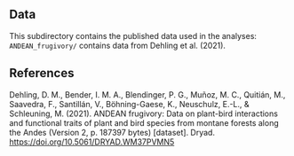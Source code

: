 ## Data

This subdirectory contains the published data used in the analyses:  `ANDEAN_frugivory/` contains data from Dehling et al. (2021).



## References

Dehling, D. M., Bender, I. M. A., Blendinger, P. G., Muñoz, M. C., Quitián, M., Saavedra, F., Santillán, V., Böhning-Gaese, K., Neuschulz, E.-L., & Schleuning, M. (2021). ANDEAN frugivory: Data on plant-bird interactions and functional traits of plant and bird species from montane forests along the Andes (Version 2, p. 187397 bytes) [dataset]. Dryad. <https://doi.org/10.5061/DRYAD.WM37PVMN5>
